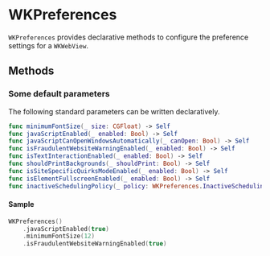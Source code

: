 # WKPreferences

`WKPreferences` provides declarative methods to configure the preference settings for a `WKWebView`.

## Methods

### Some default parameters

The following standard parameters can be written declaratively.

```swift
func minimumFontSize(_ size: CGFloat) -> Self
func javaScriptEnabled(_ enabled: Bool) -> Self
func javaScriptCanOpenWindowsAutomatically(_ canOpen: Bool) -> Self
func isFraudulentWebsiteWarningEnabled(_ enabled: Bool) -> Self
func isTextInteractionEnabled(_ enabled: Bool) -> Self
func shouldPrintBackgrounds(_ shouldPrint: Bool) -> Self
func isSiteSpecificQuirksModeEnabled(_ enabled: Bool) -> Self
func isElementFullscreenEnabled(_ enabled: Bool) -> Self
func inactiveSchedulingPolicy(_ policy: WKPreferences.InactiveSchedulingPolicy) -> Self
```

#### Sample

```swift
WKPreferences()
    .javaScriptEnabled(true)
    .minimumFontSize(12)
    .isFraudulentWebsiteWarningEnabled(true)
```
